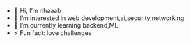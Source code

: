 - 👋 Hi, I’m rihaaab
- 👀 I’m interested in web development,ai,security,networking 
- 🌱 I’m currently learning backend,ML
- ⚡ Fun fact: love challenges
